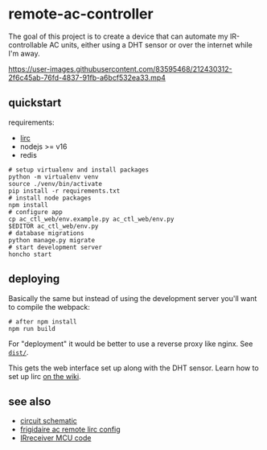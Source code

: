 # remote-ac-controller

The goal of this project is to create a device that can automate my
IR-controllable AC units, either using a DHT sensor or over the internet
while I'm away.

https://user-images.githubusercontent.com/83595468/212430312-2f6c45ab-76fd-4837-91fb-a6bcf532ea33.mp4

## quickstart

requirements:

- [lirc](https://www.lirc.org/)
- nodejs >= v16
- redis

```shell
# setup virtualenv and install packages
python -m virtualenv venv
source ./venv/bin/activate
pip install -r requirements.txt
# install node packages
npm install
# configure app
cp ac_ctl_web/env.example.py ac_ctl_web/env.py
$EDITOR ac_ctl_web/env.py
# database migrations
python manage.py migrate
# start development server
honcho start
```

## deploying

Basically the same but instead of using the development server you'll want 
to compile the webpack:

```shell
# after npm install
npm run build
```

For "deployment" it would be better to use a reverse proxy like nginx.
See [`dist/`][dist].

[dist]: https://github.com/prplecake/remote-ac-controller/tree/master/dist

This gets the web interface set up along with the DHT sensor. Learn how to set
up lirc [on the wiki][lirc-wiki].

[lirc-wiki]: https://github.com/prplecake/remote-ac-controller/wiki/lirc

## see also

- [circuit schematic](https://github.com/prplecake/remote-ac-controller/wiki/Schematic)
- [frigidaire ac remote lirc config](https://gist.github.com/prplecake/71c4bc8584541cf7423b922b81733c3a)
- [IRreceiver MCU code](https://github.com/prplecake/IRreceiver)
